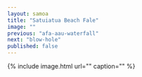 ```yaml
---
layout: samoa
title: "Satuiatua Beach Fale"
image: ""
previous: "afa-aau-waterfall"
next: "blow-hole"
published: false
---
```


{% include image.html url="" caption="" %}